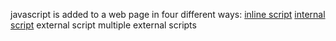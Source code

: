javascript is added to a web page in four different ways:
    [inline script](./inline_scripting/index.html)
    [internal script](./internal_scripting/)
    external script
    multiple external scripts
